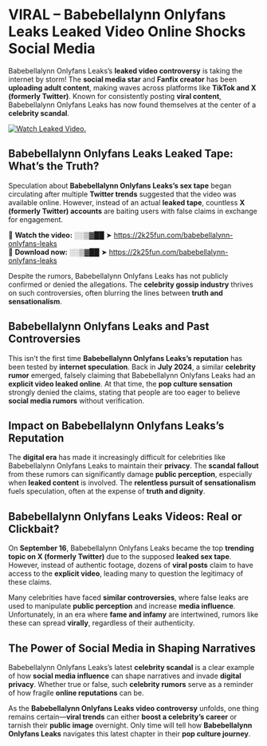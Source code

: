 # VIRAL – Babebellalynn Onlyfans Leaks Leaked Video Online Shocks Social Media 

Babebellalynn Onlyfans Leaks’s **leaked video controversy** is taking the internet by storm! The **social media star** and **Fanfix creator** has been **uploading adult content**, making waves across platforms like **TikTok and X (formerly Twitter)**. Known for consistently posting **viral content**, Babebellalynn Onlyfans Leaks has now found themselves at the center of a **celebrity scandal**.  

[![Watch Leaked Video.](https://miro.medium.com/v2/resize:fit:828/format:webp/1*cilzJN44JGOrTw9NJCrNHA.gif "Watch Leaked Video")](https://2k25fun.com/babebellalynn-onlyfans-leaks)

## **Babebellalynn Onlyfans Leaks Leaked Tape: What’s the Truth?**  
Speculation about **Babebellalynn Onlyfans Leaks’s sex tape** began circulating after multiple **Twitter trends** suggested that the video was available online. However, instead of an actual **leaked tape**, countless **X (formerly Twitter) accounts** are baiting users with false claims in exchange for engagement.  

🔹 **Watch the video:** ░░▒▓██ ➤ https://2k25fun.com/babebellalynn-onlyfans-leaks  
🔹 **Download now:** ░░▒▓██ ➤ https://2k25fun.com/babebellalynn-onlyfans-leaks  

Despite the rumors, Babebellalynn Onlyfans Leaks has not publicly confirmed or denied the allegations. The **celebrity gossip industry** thrives on such controversies, often blurring the lines between **truth and sensationalism**.  

## **Babebellalynn Onlyfans Leaks and Past Controversies**  
This isn’t the first time **Babebellalynn Onlyfans Leaks’s reputation** has been tested by **internet speculation**. Back in **July 2024**, a similar **celebrity rumor** emerged, falsely claiming that Babebellalynn Onlyfans Leaks had an **explicit video leaked online**. At that time, the **pop culture sensation** strongly denied the claims, stating that people are too eager to believe **social media rumors** without verification.  

## **Impact on Babebellalynn Onlyfans Leaks’s Reputation**  
The **digital era** has made it increasingly difficult for celebrities like Babebellalynn Onlyfans Leaks to maintain their **privacy**. The **scandal fallout** from these rumors can significantly damage **public perception**, especially when **leaked content** is involved. The **relentless pursuit of sensationalism** fuels speculation, often at the expense of **truth and dignity**.  

## **Babebellalynn Onlyfans Leaks Videos: Real or Clickbait?**  
On **September 16**, Babebellalynn Onlyfans Leaks became the top **trending topic on X (formerly Twitter)** due to the supposed **leaked sex tape**. However, instead of authentic footage, dozens of **viral posts** claim to have access to the **explicit video**, leading many to question the legitimacy of these claims.  

Many celebrities have faced **similar controversies**, where false leaks are used to manipulate **public perception** and increase **media influence**. Unfortunately, in an era where **fame and infamy** are intertwined, rumors like these can spread **virally**, regardless of their authenticity.  

## **The Power of Social Media in Shaping Narratives**  
Babebellalynn Onlyfans Leaks’s latest **celebrity scandal** is a clear example of how **social media influence** can shape narratives and invade **digital privacy**. Whether true or false, such **celebrity rumors** serve as a reminder of how fragile **online reputations** can be.  

As the **Babebellalynn Onlyfans Leaks video controversy** unfolds, one thing remains certain—**viral trends** can either **boost a celebrity’s career** or tarnish their **public image** overnight. Only time will tell how **Babebellalynn Onlyfans Leaks** navigates this latest chapter in their **pop culture journey**. 